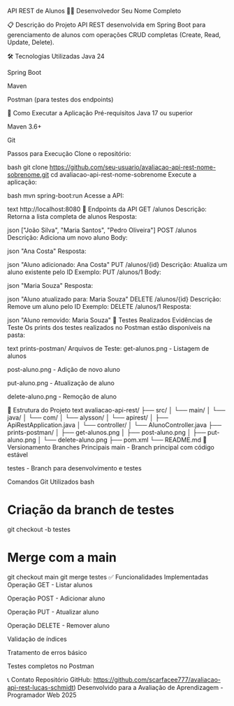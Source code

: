 API REST de Alunos
👨‍💻 Desenvolvedor
Seu Nome Completo

📋 Descrição do Projeto
API REST desenvolvida em Spring Boot para gerenciamento de alunos com operações CRUD completas (Create, Read, Update, Delete).

🛠 Tecnologias Utilizadas
Java 24

Spring Boot

Maven

Postman (para testes dos endpoints)

🚀 Como Executar a Aplicação
Pré-requisitos
Java 17 ou superior

Maven 3.6+

Git

Passos para Execução
Clone o repositório:

bash
git clone https://github.com/seu-usuario/avaliacao-api-rest-nome-sobrenome.git
cd avaliacao-api-rest-nome-sobrenome
Execute a aplicação:

bash
mvn spring-boot:run
Acesse a API:

text
http://localhost:8080
📡 Endpoints da API
GET /alunos
Descrição: Retorna a lista completa de alunos
Resposta:

json
["João Silva", "Maria Santos", "Pedro Oliveira"]
POST /alunos
Descrição: Adiciona um novo aluno
Body:

json
"Ana Costa"
Resposta:

json
"Aluno adicionado: Ana Costa"
PUT /alunos/{id}
Descrição: Atualiza um aluno existente pelo ID
Exemplo: PUT /alunos/1
Body:

json
"Maria Souza"
Resposta:

json
"Aluno atualizado para: Maria Souza"
DELETE /alunos/{id}
Descrição: Remove um aluno pelo ID
Exemplo: DELETE /alunos/1
Resposta:

json
"Aluno removido: Maria Souza"
🧪 Testes Realizados
Evidências de Teste
Os prints dos testes realizados no Postman estão disponíveis na pasta:

text
prints-postman/
Arquivos de Teste:
get-alunos.png - Listagem de alunos

post-aluno.png - Adição de novo aluno

put-aluno.png - Atualização de aluno

delete-aluno.png - Remoção de aluno

📁 Estrutura do Projeto
text
avaliacao-api-rest/
├── src/
│   └── main/
│       └── java/
│           └── com/
│               └── alysson/
│                   └── apirest/
│                       ├── ApiRestApplication.java
│                       └── controller/
│                           └── AlunoController.java
├── prints-postman/
│   ├── get-alunos.png
│   ├── post-aluno.png
│   ├── put-aluno.png
│   └── delete-aluno.png
├── pom.xml
└── README.md
🔄 Versionamento
Branches Principais
main - Branch principal com código estável

testes - Branch para desenvolvimento e testes

Comandos Git Utilizados
bash
# Criação da branch de testes
git checkout -b testes

# Merge com a main
git checkout main
git merge testes
✅ Funcionalidades Implementadas
Operação GET - Listar alunos

Operação POST - Adicionar aluno

Operação PUT - Atualizar aluno

Operação DELETE - Remover aluno

Validação de índices

Tratamento de erros básico

Testes completos no Postman

📞 Contato
Repositório GitHub: https://github.com/scarfacee777/avaliacao-api-rest-lucas-schmidt)
Desenvolvido para a Avaliação de Aprendizagem - Programador Web 2025


